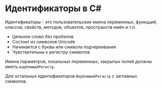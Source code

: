 # Идентификаторы в C#
Идентификаторы - это пользовательские имена переменных, функцций, классов, свойств, методов, объектов, пространств имён и т.п.

* Цельное слово без пробелов
* Состоит из символов Unicode
* Начинается с буквы или символа подчеркивания
* Чувствительны к регистру символов

Имена параметров, локальных переменных, закрытых полей должны иметь `верблюжийРегистр`.

Для остальных идентификаторов `ВерблюжийРегистр` с заглавных символов.
